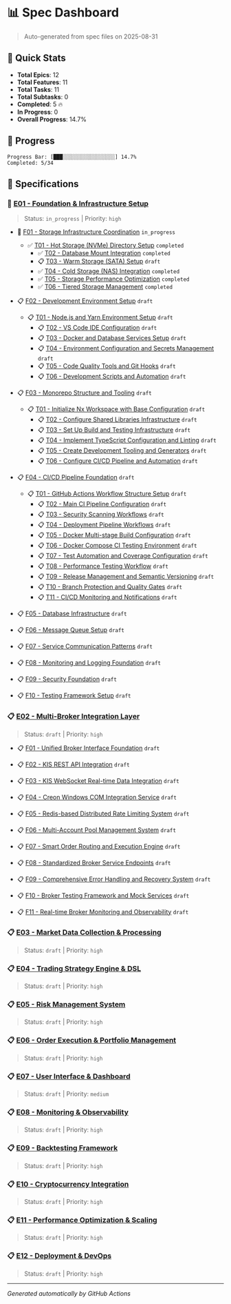 # 📊 Spec Dashboard

> Auto-generated from spec files on 2025-08-31

## 🎯 Quick Stats

- **Total Epics**: 12
- **Total Features**: 11
- **Total Tasks**: 11
- **Total Subtasks**: 0
- **Completed**: 5 🔥
- **In Progress**: 0
- **Overall Progress**: 14.7%

## 🚀 Progress

```
Progress Bar: [███░░░░░░░░░░░░░░░░░] 14.7%
Completed: 5/34
```

## 📁 Specifications


### 🚧 [E01 - Foundation &amp; Infrastructure Setup](E01/spec.md)

> Status: `in_progress` | Priority: `high`


- 🚧 [F01 - Storage Infrastructure Coordination](E01/F01/spec.md) `in_progress`
  - ✅ [T01 - Hot Storage (NVMe) Directory Setup](E01/F01/T01/spec.md) `completed`
      - ✅ [T02 - Database Mount Integration](E01/F01/T02/spec.md) `completed`
      - 📋 [T03 - Warm Storage (SATA) Setup](E01/F01/T03/spec.md) `draft`
      - ✅ [T04 - Cold Storage (NAS) Integration](E01/F01/T04/spec.md) `completed`
      - ✅ [T05 - Storage Performance Optimization](E01/F01/T05/spec.md) `completed`
      - ✅ [T06 - Tiered Storage Management](E01/F01/T06/spec.md) `completed`
    
- 📋 [F02 - Development Environment Setup](E01/F02/spec.md) `draft`
  - 📋 [T01 - Node.js and Yarn Environment Setup](E01/F02/T01/spec.md) `draft`
      - 📋 [T02 - VS Code IDE Configuration](E01/F02/T02/spec.md) `draft`
      - 📋 [T03 - Docker and Database Services Setup](E01/F02/T03/spec.md) `draft`
      - 📋 [T04 - Environment Configuration and Secrets Management](E01/F02/T04/spec.md) `draft`
      - 📋 [T05 - Code Quality Tools and Git Hooks](E01/F02/T05/spec.md) `draft`
      - 📋 [T06 - Development Scripts and Automation](E01/F02/T06/spec.md) `draft`
    
- 📋 [F03 - Monorepo Structure and Tooling](E01/F03/spec.md) `draft`
  - 📋 [T01 - Initialize Nx Workspace with Base Configuration](E01/F03/T01/spec.md) `draft`
      - 📋 [T02 - Configure Shared Libraries Infrastructure](E01/F03/T02/spec.md) `draft`
      - 📋 [T03 - Set Up Build and Testing Infrastructure](E01/F03/T03/spec.md) `draft`
      - 📋 [T04 - Implement TypeScript Configuration and Linting](E01/F03/T04/spec.md) `draft`
      - 📋 [T05 - Create Development Tooling and Generators](E01/F03/T05/spec.md) `draft`
      - 📋 [T06 - Configure CI/CD Pipeline and Automation](E01/F03/T06/spec.md) `draft`
    
- 📋 [F04 - CI/CD Pipeline Foundation](E01/F04/spec.md) `draft`
  - 📋 [T01 - GitHub Actions Workflow Structure Setup](E01/F04/T01/spec.md) `draft`
      - 📋 [T02 - Main CI Pipeline Configuration](E01/F04/T02/spec.md) `draft`
      - 📋 [T03 - Security Scanning Workflows](E01/F04/T03/spec.md) `draft`
      - 📋 [T04 - Deployment Pipeline Workflows](E01/F04/T04/spec.md) `draft`
      - 📋 [T05 - Docker Multi-stage Build Configuration](E01/F04/T05/spec.md) `draft`
      - 📋 [T06 - Docker Compose CI Testing Environment](E01/F04/T06/spec.md) `draft`
      - 📋 [T07 - Test Automation and Coverage Configuration](E01/F04/T07/spec.md) `draft`
      - 📋 [T08 - Performance Testing Workflow](E01/F04/T08/spec.md) `draft`
      - 📋 [T09 - Release Management and Semantic Versioning](E01/F04/T09/spec.md) `draft`
      - 📋 [T10 - Branch Protection and Quality Gates](E01/F04/T10/spec.md) `draft`
      - 📋 [T11 - CI/CD Monitoring and Notifications](E01/F04/T11/spec.md) `draft`
    
- 📋 [F05 - Database Infrastructure](E01/F05/spec.md) `draft`

- 📋 [F06 - Message Queue Setup](E01/F06/spec.md) `draft`

- 📋 [F07 - Service Communication Patterns](E01/F07/spec.md) `draft`

- 📋 [F08 - Monitoring and Logging Foundation](E01/F08/spec.md) `draft`

- 📋 [F09 - Security Foundation](E01/F09/spec.md) `draft`

- 📋 [F10 - Testing Framework Setup](E01/F10/spec.md) `draft`


### 📋 [E02 - Multi-Broker Integration Layer](E02/spec.md)

> Status: `draft` | Priority: `high`


- 📋 [F01 - Unified Broker Interface Foundation](E02/F01/spec.md) `draft`

- 📋 [F02 - KIS REST API Integration](E02/F02/spec.md) `draft`

- 📋 [F03 - KIS WebSocket Real-time Data Integration](E02/F03/spec.md) `draft`

- 📋 [F04 - Creon Windows COM Integration Service](E02/F04/spec.md) `draft`

- 📋 [F05 - Redis-based Distributed Rate Limiting System](E02/F05/spec.md) `draft`

- 📋 [F06 - Multi-Account Pool Management System](E02/F06/spec.md) `draft`

- 📋 [F07 - Smart Order Routing and Execution Engine](E02/F07/spec.md) `draft`

- 📋 [F08 - Standardized Broker Service Endpoints](E02/F08/spec.md) `draft`

- 📋 [F09 - Comprehensive Error Handling and Recovery System](E02/F09/spec.md) `draft`

- 📋 [F10 - Broker Testing Framework and Mock Services](E02/F10/spec.md) `draft`

- 📋 [F11 - Real-time Broker Monitoring and Observability](E02/F11/spec.md) `draft`


### 📋 [E03 - Market Data Collection &amp; Processing](E03/spec.md)

> Status: `draft` | Priority: `high`



### 📋 [E04 - Trading Strategy Engine &amp; DSL](E04/spec.md)

> Status: `draft` | Priority: `high`



### 📋 [E05 - Risk Management System](E05/spec.md)

> Status: `draft` | Priority: `high`



### 📋 [E06 - Order Execution &amp; Portfolio Management](E06/spec.md)

> Status: `draft` | Priority: `high`



### 📋 [E07 - User Interface &amp; Dashboard](E07/spec.md)

> Status: `draft` | Priority: `medium`



### 📋 [E08 - Monitoring &amp; Observability](E08/spec.md)

> Status: `draft` | Priority: `high`



### 📋 [E09 - Backtesting Framework](E09/spec.md)

> Status: `draft` | Priority: `high`



### 📋 [E10 - Cryptocurrency Integration](E10/spec.md)

> Status: `draft` | Priority: `high`



### 📋 [E11 - Performance Optimization &amp; Scaling](E11/spec.md)

> Status: `draft` | Priority: `high`



### 📋 [E12 - Deployment &amp; DevOps](E12/spec.md)

> Status: `draft` | Priority: `high`



---

_Generated automatically by GitHub Actions_
